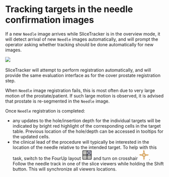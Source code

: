 # Tracking targets in the needle confirmation images

If a new `Needle` image arrives while SliceTracker is in the overview mode, it will detect arrival of new `Needle` images automatically, and will prompt the operator asking whether tracking should be done automatically for new images.

![](../images/new_needle_notification.png)

SliceTracker will attempt to perform registration automatically, and will provide the same evaluation interface as for the cover prostate registration step. 

When `Needle` image registration fails, this is most often due to very large motion of the prostate/patient. If such large motion is observed, it is advised that prostate is re-segmented in the `Needle` image.

Once `Needle` registration is completed:
* any updates to the hole/insertion depth for the individual targets will be indicated by bright red highlight of the corresponding cells in the target table. Previous location of the hole/depth can be accessed in tooltips for the updated cells.
* the clinical lead of the procedure will typically be interested in the location of the needle relative to the intended target. To help with this task, switch to the FourUp layout ![](../images/icon-four-up.png) and turn on crosshair ![](../images/icon-crosshair.png). Follow the needle track in one of the slice viewers while holding the Shift button. This will synchronize all viewers locations.

